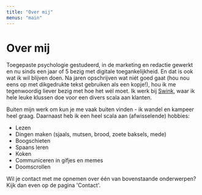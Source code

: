 ```yaml
---
title: "Over mij"
menus: "main"
---
```

# Over mij

Toegepaste psychologie gestudeerd, in de marketing en redactie gewerkt en nu sinds een jaar of 5 bezig met digitale toegankelijkheid. En dat is ook wat ik wil blijven doen. Na jaren opschrijven wat niét goed gaat (hou nou eens op met dikgedrukte tekst gebruiken als een kopje!), hou ik me tegenwoordig liever bezig met hoe het wél moet. Ik werk bij [Swink](https://swink.nl/), waar ik hele leuke klussen doe voor een divers scala aan klanten. 

Buiten mijn werk om kun je me vaak buiten vinden - ik wandel en kampeer heel graag. Daarnaast heb ik een heel scala aan (afwisselende) hobbies:

- Lezen
- Dingen maken (sjaals, mutsen, brood, zoete baksels, mede)
- Boogschieten
- Spaans leren
- Koken
- Communiceren in gifjes en memes
- Doomscrollen

Wil je contact met me opnemen over één van bovenstaande onderwerpen? Kijk dan even op de pagina 'Contact'. 
